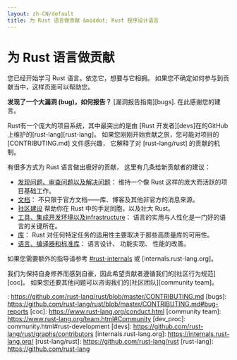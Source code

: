 ```yaml
---
layout: zh-CN/default
title: 为 Rust 语言做贡献 &middot; Rust 程序设计语言
---
```


# 为 Rust 语言做贡献

您已经开始学习 Rust 语言。依恋它，想要与它相拥。
如果您不确定如何参与到贡献当中，这样页面可以帮助您。

**发现了一个大漏洞 (bug)，如何报告？** [漏洞报告指南][bugs]. 在此感谢您的建言。

Rust有一个庞大的项目系统，其中最突出的是由 [Rust 开发者][devs]在的GitHub上维护的[rust-lang][rust-lang]。
如果您刚刚开始贡献之旅，您可能对项目的 [CONTRIBUTING.md] 文件感兴趣，
它解释了对 [rust-lang/rust] 的贡献的机制。

有很多方式为 Rust 语言做出极好的贡献，
这里有几条给新贡献者的建议：

* [发现问题、审查问题以及解决问题](contribute-bugs.html)：
  维持一个像 Rust 这样的庞大而活跃的项目基础工作。
* [文档](contribute-docs.html)：
  不只限于官方文档——库、博客及其他非官方的消息来源。
* [社区建设](contribute-community.html)
  帮助你在 Rust 中的手足同胞，以及壮大 Rust。
* [工具、集成开发环境以及infrastructure](contribute-tools.html)：
  语言的实用与人性化是一门好的语言的关键所在。
* [库](contribute-libs.html)：
  Rust 对任何特定任务的适用性主要取决于那些高质量库的可用性。
* [语言、编译器和标准库](contribute-compiler.html)： 
  语言设计、 功能实现、 性能的改善。

如果您需要额外的指导请参考 [#rust-internals] 或 [internals.rust-lang.org]。

我们为保持自身修养而感到自豪，因此希望贡献者遵循我们的[社区行为规范][coc]。
如果您还要其他问题可以咨询我们的[社区团队][community team]。

<!--
TODO: Write a guide to rust processes and governance to link from here
TODO: List of active initiatives
TODO: Write guide to advertising Rust projects to link from
libs / community building
-->

[#rust-internals]: https://client00.chat.mibbit.com/?server=irc.mozilla.org&channel=%23rust-internals
: https://github.com/rust-lang/rust/blob/master/CONTRIBUTING.md
[bugs]: https://github.com/rust-lang/rust/blob/master/CONTRIBUTING.md#bug-reports
[coc]: https://www.rust-lang.org/conduct.html
[community team]: https://www.rust-lang.org/team.html#Community
[dev_proc]: community.html#rust-development
[devs]: https://github.com/rust-lang/rust/graphs/contributors
[internals.rust-lang.org]: https://internals.rust-lang.org/
[rust-lang/rust]: https://github.com/rust-lang/rust
[rust-lang]: https://github.com/rust-lang
